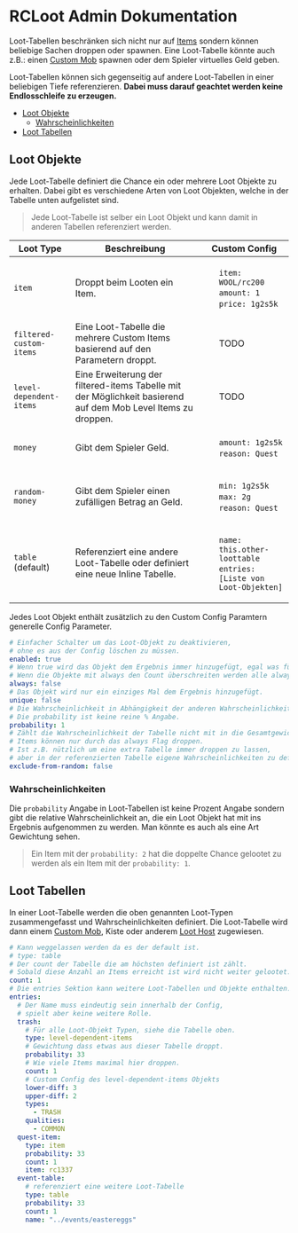 # RCLoot Admin Dokumentation

Loot-Tabellen beschränken sich nicht nur auf [Items](https://git.faldoria.de/tof/plugins/raidcraft/rcitems) sondern können beliebige Sachen droppen oder spawnen. Eine Loot-Tabelle könnte auch z.B.: einen [Custom Mob](https://git.faldoria.de/tof/plugins/raidcraft/rcmobs) spawnen oder dem Spieler virtuelles Geld geben.

Loot-Tabellen können sich gegenseitig auf andere Loot-Tabellen in einer beliebigen Tiefe referenzieren. **Dabei muss darauf geachtet werden keine Endlosschleife zu erzeugen.**

* [Loot Objekte](#loot-objekte)
    * [Wahrscheinlichkeiten](#wahrscheinlichkeiten)
* [Loot Tabellen](#loot-tabellen)

## Loot Objekte

Jede Loot-Tabelle definiert die Chance ein oder mehrere Loot Objekte zu erhalten. Dabei gibt es verschiedene Arten von Loot Objekten, welche in der Tabelle unten aufgelistet sind.

> Jede Loot-Tabelle ist selber ein Loot Objekt und kann damit in anderen Tabellen referenziert werden.

| Loot Type | Beschreibung | Custom Config |
| ----------- | ------------ | ------ |
| `item` | Droppt beim Looten ein Item. | <ul style="list-style: none;"><li>`item: WOOL/rc200`</li><li>`amount: 1`</li><li>`price: 1g2s5k`</li></ul> |
| `filtered-custom-items` | Eine Loot-Tabelle die mehrere Custom Items basierend auf den Parametern droppt. | <ul style="list-style: none;">TODO</ul> |
| `level-dependent-items` | Eine Erweiterung der filtered-items Tabelle mit der Möglichkeit basierend auf dem Mob Level Items zu droppen. | <ul style="list-style: none;">TODO</ul> |
| `money` | Gibt dem Spieler Geld. | <ul style="list-style: none;"><li>`amount: 1g2s5k`</li><li>`reason: Quest`</li></ul> |
| `random-money` | Gibt dem Spieler einen zufälligen Betrag an Geld. | <ul style="list-style: none;"><li>`min: 1g2s5k`</li><li>`max: 2g`</li><li>`reason: Quest`</li></ul> |
| `table` (default) | Referenziert eine andere Loot-Tabelle oder definiert eine neue Inline Tabelle. | <ul style="list-style: none;"><li>`name: this.other-loottable`</li><li>`entries: [Liste von Loot-Objekten]`</li></ul> |

Jedes Loot Objekt enthält zusätzlich zu den Custom Config Paramtern generelle Config Parameter.

```yml
# Einfacher Schalter um das Loot-Objekt zu deaktivieren,
# ohne es aus der Config löschen zu müssen.
enabled: true
# Wenn true wird das Objekt dem Ergebnis immer hinzugefügt, egal was für eine Wahrscheinlichkeit oder Count konfiguriert ist.
# Wenn die Objekte mit always den Count überschreiten werden alle always Objekte hinzugefügt.
always: false
# Das Objekt wird nur ein einziges Mal dem Ergebnis hinzugefügt.
unique: false
# Die Wahrscheinlichkeit in Abhängigkeit der anderen Wahrscheinlichkeiten.
# Die probability ist keine reine % Angabe.
probability: 1
# Zählt die Wahrscheinlichkeit der Tabelle nicht mit in die Gesamtgewichtung.
# Items können nur durch das always Flag droppen.
# Ist z.B. nützlich um eine extra Tabelle immer droppen zu lassen,
# aber in der referenzierten Tabelle eigene Wahrscheinlichkeiten zu definieren.
exclude-from-random: false
```

### Wahrscheinlichkeiten

Die `probability` Angabe in Loot-Tabellen ist keine Prozent Angabe sondern gibt die relative Wahrscheinlichkeit an, die ein Loot Objekt hat mit ins Ergebnis aufgenommen zu werden. Man könnte es auch als eine Art Gewichtung sehen.

> Ein Item mit der `probability: 2` hat die doppelte Chance gelootet zu werden als ein Item mit der `probability: 1`.

## Loot Tabellen

In einer Loot-Tabelle werden die oben genannten Loot-Typen zusammengefasst und Wahrscheinlichkeiten definiert. Die Loot-Tabelle wird dann einem [Custom Mob]((https://git.faldoria.de/tof/plugins/raidcraft/rcmobs)), Kiste oder anderem [Loot Host](#loot-hosts) zugewiesen.

```yml
# Kann weggelassen werden da es der default ist.
# type: table
# Der count der Tabelle die am höchsten definiert ist zählt.
# Sobald diese Anzahl an Items erreicht ist wird nicht weiter gelootet.
count: 1
# Die entries Sektion kann weitere Loot-Tabellen und Objekte enthalten.
entries:
  # Der Name muss eindeutig sein innerhalb der Config,
  # spielt aber keine weitere Rolle.
  trash:
    # Für alle Loot-Objekt Typen, siehe die Tabelle oben.
    type: level-dependent-items
    # Gewichtung dass etwas aus dieser Tabelle droppt.
    probability: 33
    # Wie viele Items maximal hier droppen.
    count: 1
    # Custom Config des level-dependent-items Objekts
    lower-diff: 3
    upper-diff: 2
    types:
      - TRASH
    qualities:
      - COMMON
  quest-item:
    type: item
    probability: 33
    count: 1
    item: rc1337
  event-table:
    # referenziert eine weitere Loot-Tabelle
    type: table
    probability: 33
    count: 1
    name: "../events/eastereggs"
```